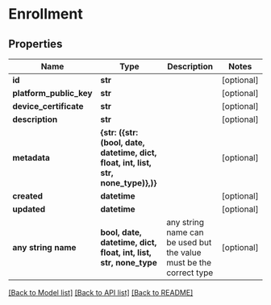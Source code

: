 # Enrollment


## Properties
Name | Type | Description | Notes
------------ | ------------- | ------------- | -------------
**id** | **str** |  | [optional] 
**platform_public_key** | **str** |  | [optional] 
**device_certificate** | **str** |  | [optional] 
**description** | **str** |  | [optional] 
**metadata** | **{str: ({str: (bool, date, datetime, dict, float, int, list, str, none_type)},)}** |  | [optional] 
**created** | **datetime** |  | [optional] 
**updated** | **datetime** |  | [optional] 
**any string name** | **bool, date, datetime, dict, float, int, list, str, none_type** | any string name can be used but the value must be the correct type | [optional]

[[Back to Model list]](../README.md#documentation-for-models) [[Back to API list]](../README.md#documentation-for-api-endpoints) [[Back to README]](../README.md)


